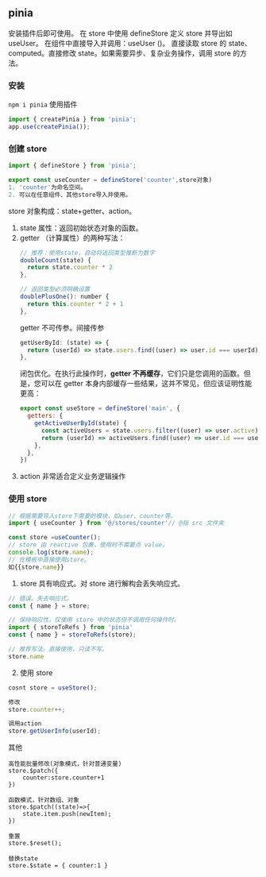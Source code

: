 ## pinia
安装插件后即可使用。
在 store 中使用 defineStore 定义 store 并导出如useUser。
在组件中直接导入并调用：useUser ()。
直接读取 store 的 state、computed。直接修改 state。如果需要异步、复杂业务操作，调用 store 的方法。

### 安装
`npm i pinia`
使用插件
```js
import { createPinia } from 'pinia';
app.use(createPinia());
```

### 创建 store
```js title="./src/store/counter"
import { defineStore } from 'pinia';

export const useCounter = defineStore('counter',store对象)
1. 'counter'为命名空间。
2. 可以在任意组件、其他store导入并使用。
```

store 对象构成：state+getter、action。
1. state 属性：返回初始状态对象的函数。
2. getter （计算属性）的两种写法：
	```js
	// 推荐：使用state，自动将返回类型推断为数字
	doubleCount(state) {
	  return state.counter * 2
	},
	
	// 返回类型必须明确设置
	doublePlusOne(): number {
	  return this.counter * 2 + 1
	},
	```
	getter 不可传参。间接传参
	```js
	getUserById: (state) => {
	  return (userId) => state.users.find((user) => user.id === userId)
	},
	```
	闭包优化。在执行此操作时，**getter 不再缓存**，它们只是您调用的函数。但是，您可以在 getter 本身内部缓存一些结果，这并不常见，但应该证明性能更高：
	```js
	export const useStore = defineStore('main', {
	  getters: {
	    getActiveUserById(state) {
	      const activeUsers = state.users.filter((user) => user.active)
	      return (userId) => activeUsers.find((user) => user.id === userId)
	    },
	  },
	})
	```
3. action 非常适合定义业务逻辑操作


### 使用 store
```js
// 根据需要导入store下需要的模块，如user、counter等。
import { useCounter } from '@/stores/counter'// @指 src 文件夹

const store =useCounter();
// store 由 reactive 包裹，使用时不需要点 value。
console.log(store.name);
// 在模板中直接使用store。
如{{store.name}}
```

1. store 具有响应式。对 store 进行解构会丢失响应式。
```js
// 错误。失去响应式。
const { name } = store;

// 保持响应性。仅使用 store 中的状态但不调用任何操作时。
import { storeToRefs } from 'pinia'
const { name } = storeToRefs(store);

// 推荐写法。直接使用，只读不写。
store.name
```
2. 使用 store
```js
cosnt store = useStore();

修改
store.counter++;

调用action
store.getUserInfo(userId);
```

其他
```
高性能批量修改(对象模式，针对普通变量)
store.$patch({
	counter:store.counter+1
})

函数模式，针对数组、对象
store.$patch((state)=>{
	state.item.push(newItem);
})

重置
store.$reset();

替换state
store.$state = { counter:1 }
```
